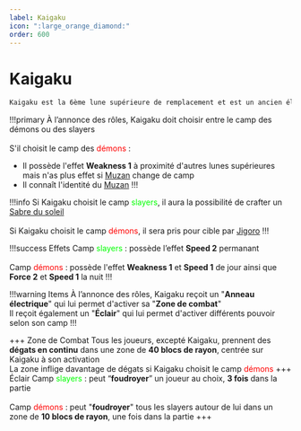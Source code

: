 ```yaml
---
label: Kaigaku
icon: ":large_orange_diamond:"
order: 600
---
```


# Kaigaku

```txt
Kaigaku est la 6ème lune supérieure de remplacement et est un ancien élève de Jigoro
```

!!!primary
À l’annonce des rôles, Kaigaku doit choisir entre le camp des démons ou des slayers <br>
<br>
S'il choisit le camp des <d style="color:red;">démons</d> : <br>
- Il possède l'effet **Weakness 1** à proximité d'autres lunes supérieures mais n'as plus effet si [Muzan](./muzan) change de camp <br>
- Il connaît l'identité du [Muzan](./muzan)
!!!

!!!info
Si Kaigaku choisit le camp <d style="color:lime;">slayers</d>, il aura la possibilité de crafter un [Sabre du soleil](./sabre) <br>
<br>
Si Kaigaku choisit le camp <d style="color:red;">démons</d>, il sera pris pour cible par [Jigoro](../slayer/jigoro)
!!!

!!!success Effets
Camp <d style="color:lime;">slayers</d> : possède l’effet **Speed 2** permanant <br>
<br>
Camp <d style="color:red;">démons</d> : possède l'effet **Weakness 1** et **Speed 1** de jour ainsi que **Force 2** et **Speed 1** la nuit
!!!

!!!warning Items
À l’annonce des rôles, Kaigaku reçoit un "**Anneau électrique**" qui lui permet d'activer sa "**Zone de combat**" <br>
Il reçoit également un "**Éclair**" qui lui permet d'activer différents pouvoir selon son camp
!!!

+++ Zone de Combat
Tous les joueurs, excepté Kaigaku, prennent des **dégats en continu** dans une zone de **40 blocs de rayon**, centrée sur Kaigaku à son activation <br>
La zone inflige davantage de dégats si Kaigaku choisit le camp <d style="color:red;">démons</d>
+++ Éclair
Camp <d style="color:lime;">slayers</d> : peut “**foudroyer**” un joueur au choix, **3 fois** dans la partie <br>
<br>
Camp <d style="color:red;">démons</d> : peut "**foudroyer**" tous les slayers autour de lui dans un zone de **10 blocs de rayon**, une fois dans la partie
+++
